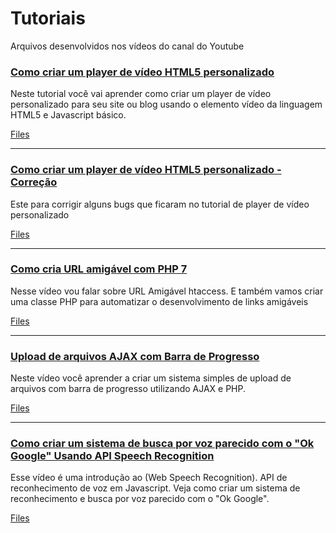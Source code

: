 <h1>Tutoriais</h1>
<p>Arquivos desenvolvidos nos vídeos do canal do Youtube</p>

<h3><a href="https://www.youtube.com/watch?v=mUW3IqpAtH0">Como criar um player de vídeo HTML5 personalizado</a></h3>
<p>Neste tutorial você vai aprender como criar um player de vídeo personalizado para seu site ou blog usando o elemento vídeo da linguagem HTML5 e Javascript básico.</p>
<a href="https://github.com/jetersonlordano/tutoriais/tree/master/Player">Files</a><hr>

<h3><a href="https://youtu.be/IWq4dHPaqpo">Como criar um player de vídeo HTML5 personalizado - Correção</a></h3>
<p>Este para corrigir alguns bugs que ficaram no tutorial de player de vídeo personalizado</p>
<a href="https://github.com/jetersonlordano/tutoriais/tree/master/Player-correcao">Files</a><hr>

<h3><a href="https://youtu.be/l8vpNxag2W8">Como cria URL amigável com PHP 7</a></h3>
<p>Nesse vídeo vou falar sobre URL Amigável htaccess. E também vamos criar uma classe PHP para automatizar o desenvolvimento de links amigáveis</p>
<a href="https://github.com/jetersonlordano/tutoriais/tree/master/url-amigavel">Files</a><hr>

<h3><a href="https://youtu.be/PTPvVjzjpAk">Upload de arquivos AJAX com Barra de Progresso</a></h3>
<p>Neste vídeo você aprender a criar um sistema simples de upload de arquivos com barra de progresso utilizando AJAX e PHP.</p>
<a href="https://github.com/jetersonlordano/tutoriais/tree/master/upload-ajax-com-barra-de-progresso">Files</a><hr>

<h3><a href="https://youtu.be/RftpTIBQbkU">Como criar um sistema de busca por voz parecido com o "Ok Google" Usando API Speech Recognition</a></h3>
<p>Esse vídeo é uma introdução ao (Web Speech Recognition).  API de reconhecimento de voz em Javascript. Veja como criar um sistema de reconhecimento e busca por voz parecido com o "Ok Google".</p>
<a href="https://github.com/jetersonlordano/tutoriais/tree/master/intro-speech-recognition">Files</a>

